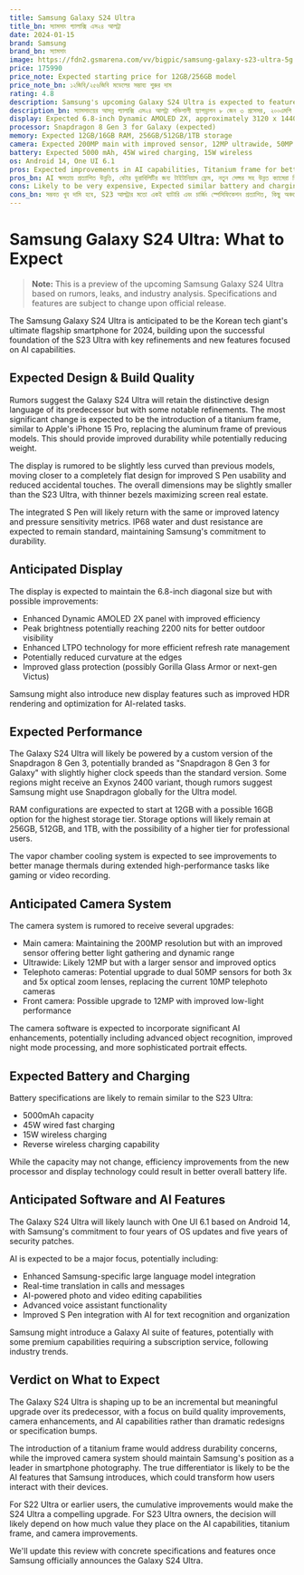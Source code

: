 ```yaml
---
title: Samsung Galaxy S24 Ultra
title_bn: স্যামসাং গ্যালাক্সি এস২৪ আলট্রা
date: 2024-01-15
brand: Samsung
brand_bn: স্যামসাং
image: https://fdn2.gsmarena.com/vv/bigpic/samsung-galaxy-s23-ultra-5g.jpg
price: 175990
price_note: Expected starting price for 12GB/256GB model
price_note_bn: ১২জিবি/২৫৬জিবি মডেলের সম্ভাব্য শুরুর দাম
rating: 4.8
description: Samsung's upcoming Galaxy S24 Ultra is expected to feature the powerful Snapdragon 8 Gen 3 processor, an improved camera system with a 200MP main sensor, enhanced AI capabilities, and the familiar premium design with integrated S Pen.
description_bn: স্যামসাংয়ের আসন্ন গ্যালাক্সি এস২৪ আলট্রা শক্তিশালী স্ন্যাপড্রাগন ৮ জেন ৩ প্রসেসর, ২০০এমপি মেইন সেন্সর সহ উন্নত ক্যামেরা সিস্টেম, উন্নত AI ক্ষমতা এবং ইন্টিগ্রেটেড এস পেন সহ পরিচিত প্রিমিয়াম ডিজাইন নিয়ে আসতে পারে।
display: Expected 6.8-inch Dynamic AMOLED 2X, approximately 3120 x 1440 pixels, 1-120Hz adaptive
processor: Snapdragon 8 Gen 3 for Galaxy (expected)
memory: Expected 12GB/16GB RAM, 256GB/512GB/1TB storage
camera: Expected 200MP main with improved sensor, 12MP ultrawide, 50MP 3x telephoto, 50MP 5x telephoto; 12MP front
battery: Expected 5000 mAh, 45W wired charging, 15W wireless
os: Android 14, One UI 6.1
pros: Expected improvements in AI capabilities, Titanium frame for better durability, Enhanced camera system with new sensors, Powerful custom Snapdragon processor, Premium display with reduced curvature
pros_bn: AI ক্ষমতায় প্রত্যাশিত উন্নতি, বেটার ডুরাবিলিটির জন্য টাইটানিয়াম ফ্রেম, নতুন সেন্সর সহ উন্নত ক্যামেরা সিস্টেম, শক্তিশালী কাস্টম স্ন্যাপড্রাগন প্রসেসর, কম কার্ভেচার সহ প্রিমিয়াম ডিসপ্লে
cons: Likely to be very expensive, Expected similar battery and charging specs to S23 Ultra, Potential Exynos variants in some regions, May require subscription for some AI features
cons_bn: সম্ভবত খুব দামি হবে, S23 আলট্রার মতো একই ব্যাটারি এবং চার্জিং স্পেসিফিকেশন প্রত্যাশিত, কিছু অঞ্চলে সম্ভাব্য এক্সিনস ভেরিয়েন্ট, কিছু AI ফিচারের জন্য সাবস্ক্রিপশন প্রয়োজন হতে পারে
---
```


# Samsung Galaxy S24 Ultra: What to Expect

> **Note:** This is a preview of the upcoming Samsung Galaxy S24 Ultra based on rumors, leaks, and industry analysis. Specifications and features are subject to change upon official release.

The Samsung Galaxy S24 Ultra is anticipated to be the Korean tech giant's ultimate flagship smartphone for 2024, building upon the successful foundation of the S23 Ultra with key refinements and new features focused on AI capabilities.

## Expected Design & Build Quality

Rumors suggest the Galaxy S24 Ultra will retain the distinctive design language of its predecessor but with some notable refinements. The most significant change is expected to be the introduction of a titanium frame, similar to Apple's iPhone 15 Pro, replacing the aluminum frame of previous models. This should provide improved durability while potentially reducing weight.

The display is rumored to be slightly less curved than previous models, moving closer to a completely flat design for improved S Pen usability and reduced accidental touches. The overall dimensions may be slightly smaller than the S23 Ultra, with thinner bezels maximizing screen real estate.

The integrated S Pen will likely return with the same or improved latency and pressure sensitivity metrics. IP68 water and dust resistance are expected to remain standard, maintaining Samsung's commitment to durability.

## Anticipated Display

The display is expected to maintain the 6.8-inch diagonal size but with possible improvements:

- Enhanced Dynamic AMOLED 2X panel with improved efficiency
- Peak brightness potentially reaching 2200 nits for better outdoor visibility
- Enhanced LTPO technology for more efficient refresh rate management
- Potentially reduced curvature at the edges
- Improved glass protection (possibly Gorilla Glass Armor or next-gen Victus)

Samsung might also introduce new display features such as improved HDR rendering and optimization for AI-related tasks.

## Expected Performance

The Galaxy S24 Ultra will likely be powered by a custom version of the Snapdragon 8 Gen 3, potentially branded as "Snapdragon 8 Gen 3 for Galaxy" with slightly higher clock speeds than the standard version. Some regions might receive an Exynos 2400 variant, though rumors suggest Samsung might use Snapdragon globally for the Ultra model.

RAM configurations are expected to start at 12GB with a possible 16GB option for the highest storage tier. Storage options will likely remain at 256GB, 512GB, and 1TB, with the possibility of a higher tier for professional users.

The vapor chamber cooling system is expected to see improvements to better manage thermals during extended high-performance tasks like gaming or video recording.

## Anticipated Camera System

The camera system is rumored to receive several upgrades:

- Main camera: Maintaining the 200MP resolution but with an improved sensor offering better light gathering and dynamic range
- Ultrawide: Likely 12MP but with a larger sensor and improved optics
- Telephoto cameras: Potential upgrade to dual 50MP sensors for both 3x and 5x optical zoom lenses, replacing the current 10MP telephoto cameras
- Front camera: Possible upgrade to 12MP with improved low-light performance

The camera software is expected to incorporate significant AI enhancements, potentially including advanced object recognition, improved night mode processing, and more sophisticated portrait effects.

## Expected Battery and Charging

Battery specifications are likely to remain similar to the S23 Ultra:

- 5000mAh capacity
- 45W wired fast charging
- 15W wireless charging
- Reverse wireless charging capability

While the capacity may not change, efficiency improvements from the new processor and display technology could result in better overall battery life.

## Anticipated Software and AI Features

The Galaxy S24 Ultra will likely launch with One UI 6.1 based on Android 14, with Samsung's commitment to four years of OS updates and five years of security patches.

AI is expected to be a major focus, potentially including:

- Enhanced Samsung-specific large language model integration
- Real-time translation in calls and messages
- AI-powered photo and video editing capabilities
- Advanced voice assistant functionality
- Improved S Pen integration with AI for text recognition and organization

Samsung might introduce a Galaxy AI suite of features, potentially with some premium capabilities requiring a subscription service, following industry trends.

## Verdict on What to Expect

The Galaxy S24 Ultra is shaping up to be an incremental but meaningful upgrade over its predecessor, with a focus on build quality improvements, camera enhancements, and AI capabilities rather than dramatic redesigns or specification bumps.

The introduction of a titanium frame would address durability concerns, while the improved camera system should maintain Samsung's position as a leader in smartphone photography. The true differentiator is likely to be the AI features that Samsung introduces, which could transform how users interact with their devices.

For S22 Ultra or earlier users, the cumulative improvements would make the S24 Ultra a compelling upgrade. For S23 Ultra owners, the decision will likely depend on how much value they place on the AI capabilities, titanium frame, and camera improvements.

We'll update this review with concrete specifications and features once Samsung officially announces the Galaxy S24 Ultra.
